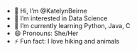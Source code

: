 - 👋 Hi, I’m @KatelynBeirne
- 👀 I’m interested in Data Science
- 🌱 I’m currently learning Python, Java, C
- 😄 Pronouns: She/Her
- ⚡ Fun fact: I love hiking and animals

<!---
KatelynBeirne/KatelynBeirne is a ✨ special ✨ repository because its `README.md` (this file) appears on your GitHub profile.
You can click the Preview link to take a look at your changes.
--->
